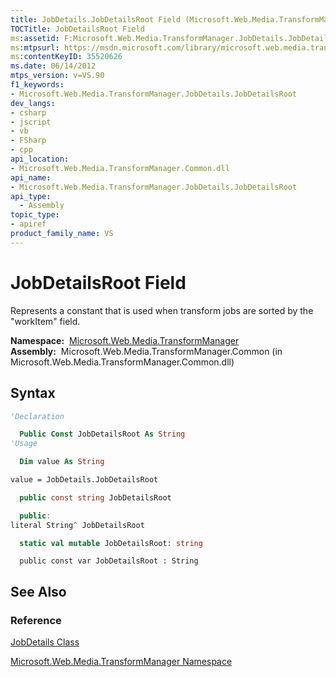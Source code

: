```yaml
---
title: JobDetails.JobDetailsRoot Field (Microsoft.Web.Media.TransformManager)
TOCTitle: JobDetailsRoot Field
ms:assetid: F:Microsoft.Web.Media.TransformManager.JobDetails.JobDetailsRoot
ms:mtpsurl: https://msdn.microsoft.com/library/microsoft.web.media.transformmanager.jobdetails.jobdetailsroot(v=VS.90)
ms:contentKeyID: 35520626
ms.date: 06/14/2012
mtps_version: v=VS.90
f1_keywords:
- Microsoft.Web.Media.TransformManager.JobDetails.JobDetailsRoot
dev_langs:
- csharp
- jscript
- vb
- FSharp
- cpp
api_location:
- Microsoft.Web.Media.TransformManager.Common.dll
api_name:
- Microsoft.Web.Media.TransformManager.JobDetails.JobDetailsRoot
api_type:
  - Assembly
topic_type:
- apiref
product_family_name: VS
---
```


# JobDetailsRoot Field

Represents a constant that is used when transform jobs are sorted by the "workItem" field.

**Namespace:**  [Microsoft.Web.Media.TransformManager](microsoft-web-media-transformmanager-namespace.md)  
**Assembly:**  Microsoft.Web.Media.TransformManager.Common (in Microsoft.Web.Media.TransformManager.Common.dll)

## Syntax

```vb
'Declaration

  Public Const JobDetailsRoot As String
'Usage

  Dim value As String

value = JobDetails.JobDetailsRoot
```

```csharp
  public const string JobDetailsRoot
```

```cpp
  public:
literal String^ JobDetailsRoot
```

``` fsharp
  static val mutable JobDetailsRoot: string
```

```jscript
  public const var JobDetailsRoot : String
```

## See Also

### Reference

[JobDetails Class](jobdetails-class-microsoft-web-media-transformmanager.md)

[Microsoft.Web.Media.TransformManager Namespace](microsoft-web-media-transformmanager-namespace.md)

